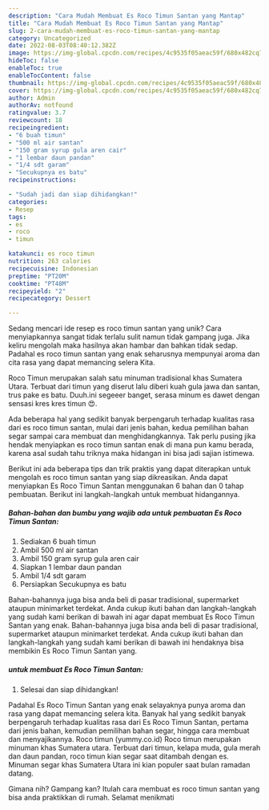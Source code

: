 ```yaml
---
description: "Cara Mudah Membuat Es Roco Timun Santan yang Mantap"
title: "Cara Mudah Membuat Es Roco Timun Santan yang Mantap"
slug: 2-cara-mudah-membuat-es-roco-timun-santan-yang-mantap
category: Uncategorized
date: 2022-08-03T08:40:12.382Z
image: https://img-global.cpcdn.com/recipes/4c9535f05aeac59f/680x482cq70/es-roco-timun-santan-foto-resep-utama.jpg
hideToc: false
enableToc: true
enableTocContent: false
thumbnail: https://img-global.cpcdn.com/recipes/4c9535f05aeac59f/680x482cq70/es-roco-timun-santan-foto-resep-utama.jpg
cover: https://img-global.cpcdn.com/recipes/4c9535f05aeac59f/680x482cq70/es-roco-timun-santan-foto-resep-utama.jpg
author: Admin
authorAv: notfound
ratingvalue: 3.7
reviewcount: 18
recipeingredient:
- "6 buah timun"
- "500 ml air santan"
- "150 gram syrup gula aren cair"
- "1 lembar daun pandan"
- "1/4 sdt garam"
- "Secukupnya es batu"
recipeinstructions:

- "Sudah jadi dan siap dihidangkan!"
categories:
- Resep
tags:
- es
- roco
- timun

katakunci: es roco timun 
nutrition: 263 calories
recipecuisine: Indonesian
preptime: "PT20M"
cooktime: "PT48M"
recipeyield: "2"
recipecategory: Dessert

---
```





Sedang mencari ide resep es roco timun santan yang unik? Cara menyiapkannya sangat tidak terlalu sulit namun tidak gampang juga. Jika keliru mengolah maka hasilnya akan hambar dan bahkan tidak sedap. Padahal es roco timun santan yang enak seharusnya mempunyai aroma dan cita rasa yang dapat memancing selera Kita.





Roco Timun merupakan salah satu minuman tradisional khas Sumatera Utara. Terbuat dari timun yang diserut lalu diberi kuah gula jawa dan santan, trus pake es batu. Duuh.ini segeeer banget, serasa minum es dawet dengan sensasi kres kres timun 😍.

Ada beberapa hal yang sedikit banyak berpengaruh terhadap kualitas rasa dari es roco timun santan, mulai dari jenis bahan, kedua pemilihan bahan segar sampai cara membuat dan menghidangkannya. Tak perlu pusing jika hendak menyiapkan es roco timun santan enak di mana pun kamu berada, karena asal sudah tahu triknya maka hidangan ini bisa jadi sajian istimewa.






Berikut ini ada beberapa tips dan trik praktis yang dapat diterapkan untuk mengolah es roco timun santan yang siap dikreasikan. Anda dapat menyiapkan Es Roco Timun Santan menggunakan 6 bahan dan 0 tahap pembuatan. Berikut ini langkah-langkah untuk membuat hidangannya.

<!--inarticleads1-->

##### Bahan-bahan dan bumbu yang wajib ada untuk pembuatan Es Roco Timun Santan:

1. Sediakan 6 buah timun
1. Ambil 500 ml air santan
1. Ambil 150 gram syrup gula aren cair
1. Siapkan 1 lembar daun pandan
1. Ambil 1/4 sdt garam
1. Persiapkan Secukupnya es batu


Bahan-bahannya juga bisa anda beli di pasar tradisional, supermarket ataupun minimarket terdekat. Anda cukup ikuti bahan dan langkah-langkah yang sudah kami berikan di bawah ini agar dapat membuat Es Roco Timun Santan yang enak. Bahan-bahannya juga bisa anda beli di pasar tradisional, supermarket ataupun minimarket terdekat. Anda cukup ikuti bahan dan langkah-langkah yang sudah kami berikan di bawah ini hendaknya bisa membikin Es Roco Timun Santan yang. 

<!--inarticleads2-->

#####  untuk membuat Es Roco Timun Santan:


1. Selesai dan siap dihidangkan!

Padahal Es Roco Timun Santan yang enak selayaknya punya aroma dan rasa yang dapat memancing selera kita. Banyak hal yang sedikit banyak berpengaruh terhadap kualitas rasa dari Es Roco Timun Santan, pertama dari jenis bahan, kemudian pemilihan bahan segar, hingga cara membuat dan menyajikannya. Roco timun (yummy.co.id) Roco timun merupakan minuman khas Sumatera utara. Terbuat dari timun, kelapa muda, gula merah dan daun pandan, roco timun kian segar saat ditambah dengan es. Minuman segar khas Sumatera Utara ini kian populer saat bulan ramadan datang. 

Gimana nih? Gampang kan? Itulah cara membuat es roco timun santan yang bisa anda praktikkan di rumah. Selamat menikmati
